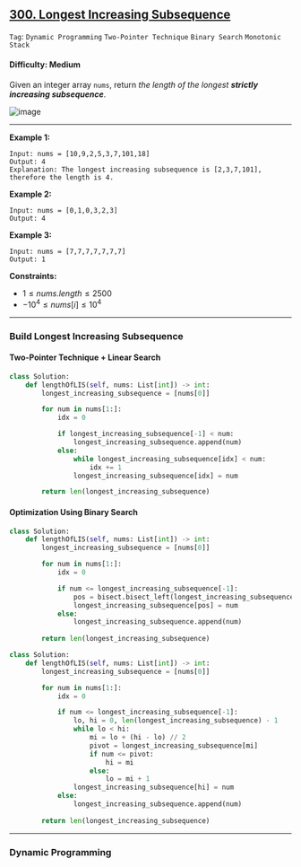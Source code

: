 ## [300. Longest Increasing Subsequence](https://leetcode.com/problems/longest-increasing-subsequence)

```Tag```: ```Dynamic Programming``` ```Two-Pointer Technique``` ```Binary Search``` ```Monotonic Stack```

#### Difficulty: Medium

Given an integer array ```nums```, return _the length of the longest __strictly increasing subsequence___.

![image](https://github.com/quananhle/Python/assets/35042430/989542c4-68ec-47b6-93bd-43a32a3b90ee)

--- 

__Example 1:__
```
Input: nums = [10,9,2,5,3,7,101,18]
Output: 4
Explanation: The longest increasing subsequence is [2,3,7,101], therefore the length is 4.
```

__Example 2:__
```
Input: nums = [0,1,0,3,2,3]
Output: 4
```

__Example 3:__
```
Input: nums = [7,7,7,7,7,7,7]
Output: 1
```

__Constraints:__

- $1 \le nums.length \le 2500$
- $-10^4 \le nums[i] \le 10^4$

---

### Build Longest Increasing Subsequence

#### Two-Pointer Technique + Linear Search

```Python
class Solution:
    def lengthOfLIS(self, nums: List[int]) -> int:
        longest_increasing_subsequence = [nums[0]]

        for num in nums[1:]:
            idx = 0

            if longest_increasing_subsequence[-1] < num:
                longest_increasing_subsequence.append(num)
            else:
                while longest_increasing_subsequence[idx] < num:
                    idx += 1
                longest_increasing_subsequence[idx] = num

        return len(longest_increasing_subsequence)
```

#### Optimization Using Binary Search

```Python
class Solution:
    def lengthOfLIS(self, nums: List[int]) -> int:
        longest_increasing_subsequence = [nums[0]]

        for num in nums[1:]:
            idx = 0

            if num <= longest_increasing_subsequence[-1]:
                pos = bisect.bisect_left(longest_increasing_subsequence, num)
                longest_increasing_subsequence[pos] = num
            else:
                longest_increasing_subsequence.append(num)
            
        return len(longest_increasing_subsequence)
```

```Python
class Solution:
    def lengthOfLIS(self, nums: List[int]) -> int:
        longest_increasing_subsequence = [nums[0]]

        for num in nums[1:]:
            idx = 0

            if num <= longest_increasing_subsequence[-1]:
                lo, hi = 0, len(longest_increasing_subsequence) - 1
                while lo < hi:
                    mi = lo + (hi - lo) // 2
                    pivot = longest_increasing_subsequence[mi]
                    if num <= pivot:
                        hi = mi
                    else:
                        lo = mi + 1
                longest_increasing_subsequence[hi] = num
            else:
                longest_increasing_subsequence.append(num)
            
        return len(longest_increasing_subsequence)
```

---

### Dynamic Programming
